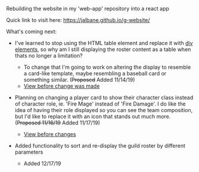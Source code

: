 Rebuilding the website in my 'web-app' repository into a react app

Quick link to visit here: https://jalbane.github.io/g-website/

What's coming next: 

  - I've learned to stop using the HTML table element and replace it with [div elements](https://stackoverflow.com/questions/83073/why-not-use-tables-for-layout-in-html), so why am I still displaying the roster content as a table when thats no longer a limitation?
    - To change that I'm going to work on altering the display to resemble a card-like template, maybe resembling a baseball card or something similar. (~~Proposed~~ Added 11/14/19)
    - [View before change was made](https://gifyu.com/image/vko0)
    
  - Planning on changing a player card to show their character class instead of character role, ie. 'Fire Mage' instead of 'Fire Damage'.
    I do like the idea of having their role displayed so you can see the team composition, but I'd like to replace it with an icon that
    stands out much more. (~~Proposed 11/16/19~~ Added 11/17/19)
    - [View before changes](https://gifyu.com/image/vvD1)
    
  - Added functionality to sort and re-display the guild roster by different parameters
    - Added 12/17/19
